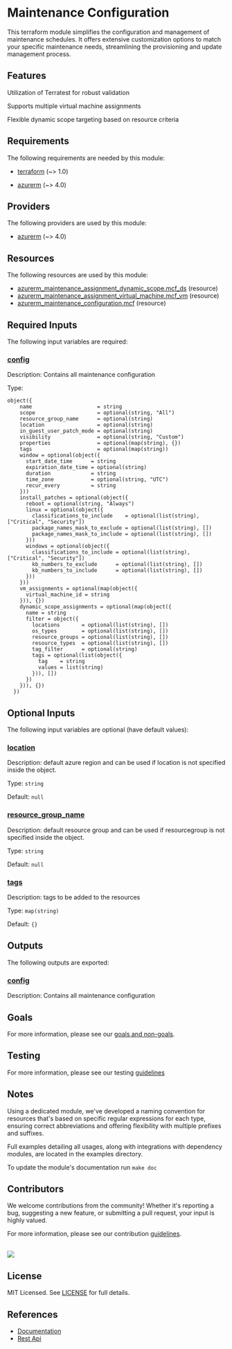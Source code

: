 # Maintenance Configuration

This terraform module simplifies the configuration and management of maintenance schedules. It offers extensive customization options to match your specific maintenance needs, streamlining the provisioning and update management process.

## Features

Utilization of Terratest for robust validation

Supports multiple virtual machine assignments

Flexible dynamic scope targeting based on resource criteria

<!-- BEGIN_TF_DOCS -->
## Requirements

The following requirements are needed by this module:

- <a name="requirement_terraform"></a> [terraform](#requirement\_terraform) (~> 1.0)

- <a name="requirement_azurerm"></a> [azurerm](#requirement\_azurerm) (~> 4.0)

## Providers

The following providers are used by this module:

- <a name="provider_azurerm"></a> [azurerm](#provider\_azurerm) (~> 4.0)

## Resources

The following resources are used by this module:

- [azurerm_maintenance_assignment_dynamic_scope.mcf_ds](https://registry.terraform.io/providers/hashicorp/azurerm/latest/docs/resources/maintenance_assignment_dynamic_scope) (resource)
- [azurerm_maintenance_assignment_virtual_machine.mcf_vm](https://registry.terraform.io/providers/hashicorp/azurerm/latest/docs/resources/maintenance_assignment_virtual_machine) (resource)
- [azurerm_maintenance_configuration.mcf](https://registry.terraform.io/providers/hashicorp/azurerm/latest/docs/resources/maintenance_configuration) (resource)

## Required Inputs

The following input variables are required:

### <a name="input_config"></a> [config](#input\_config)

Description: Contains all maintenance configuration

Type:

```hcl
object({
    name                     = string
    scope                    = optional(string, "All")
    resource_group_name      = optional(string)
    location                 = optional(string)
    in_guest_user_patch_mode = optional(string)
    visibility               = optional(string, "Custom")
    properties               = optional(map(string), {})
    tags                     = optional(map(string))
    window = optional(object({
      start_date_time      = string
      expiration_date_time = optional(string)
      duration             = string
      time_zone            = optional(string, "UTC")
      recur_every          = string
    }))
    install_patches = optional(object({
      reboot = optional(string, "Always")
      linux = optional(object({
        classifications_to_include    = optional(list(string), ["Critical", "Security"])
        package_names_mask_to_exclude = optional(list(string), [])
        package_names_mask_to_include = optional(list(string), [])
      }))
      windows = optional(object({
        classifications_to_include = optional(list(string), ["Critical", "Security"])
        kb_numbers_to_exclude      = optional(list(string), [])
        kb_numbers_to_include      = optional(list(string), [])
      }))
    }))
    vm_assignments = optional(map(object({
      virtual_machine_id = string
    })), {})
    dynamic_scope_assignments = optional(map(object({
      name = string
      filter = object({
        locations       = optional(list(string), [])
        os_types        = optional(list(string), [])
        resource_groups = optional(list(string), [])
        resource_types  = optional(list(string), [])
        tag_filter      = optional(string)
        tags = optional(list(object({
          tag    = string
          values = list(string)
        })), [])
      })
    })), {})
  })
```

## Optional Inputs

The following input variables are optional (have default values):

### <a name="input_location"></a> [location](#input\_location)

Description: default azure region and can be used if location is not specified inside the object.

Type: `string`

Default: `null`

### <a name="input_resource_group_name"></a> [resource\_group\_name](#input\_resource\_group\_name)

Description: default resource group and can be used if resourcegroup is not specified inside the object.

Type: `string`

Default: `null`

### <a name="input_tags"></a> [tags](#input\_tags)

Description: tags to be added to the resources

Type: `map(string)`

Default: `{}`

## Outputs

The following outputs are exported:

### <a name="output_config"></a> [config](#output\_config)

Description: Contains all maintenance configuration
<!-- END_TF_DOCS -->

## Goals

For more information, please see our [goals and non-goals](./GOALS.md).

## Testing

For more information, please see our testing [guidelines](./TESTING.md)

## Notes

Using a dedicated module, we've developed a naming convention for resources that's based on specific regular expressions for each type, ensuring correct abbreviations and offering flexibility with multiple prefixes and suffixes.

Full examples detailing all usages, along with integrations with dependency modules, are located in the examples directory.

To update the module's documentation run `make doc`

## Contributors

We welcome contributions from the community! Whether it's reporting a bug, suggesting a new feature, or submitting a pull request, your input is highly valued.

For more information, please see our contribution [guidelines](./CONTRIBUTING.md). <br><br>

<a href="https://github.com/cloudnationhq/terraform-azure-mcf/graphs/contributors">
  <img src="https://contrib.rocks/image?repo=cloudnationhq/terraform-azure-mcf" />
</a>

## License

MIT Licensed. See [LICENSE](./LICENSE) for full details.

## References

- [Documentation](https://learn.microsoft.com/en-us/azure/virtual-machines/maintenance-configurations)
- [Rest Api](https://learn.microsoft.com/en-us/rest/api/maintenance/maintenance-configurations)
